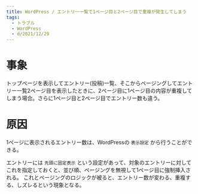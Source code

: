 ```yaml
---
title: WordPress / エントリー一覧で1ページ目と2ページ目で重複が発生してしまう
tags:
  - トラブル
  - WordPress
  - d/2021/12/29
---
```


事象
================================================================================
トップページを表示してエントリー(投稿)一覧、そこからページングしてエントリー一覧2ページ目を表示したときに、2ページ目に1ページ目の内容が重複してしまう場合。さらに1ページ目と2ページ目でエントリー数も違う。


原因
================================================================================
1ページに表示されるエントリー数は、WordPressの `表示設定` から行うことができる。

エントリーには `先頭に固定表示` という設定があって、対象のエントリーに対してこれを指定しておくと、並び順、ページングを無視して1ページ目に強制挿入される。
これとページングのロジックが被ると、エントリー数が変わる、重複する、しズレるという現象となる。


